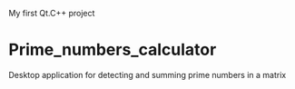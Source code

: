 My first Qt.C++ project

# Prime_numbers_calculator
Desktop application for detecting and summing prime numbers in a matrix
